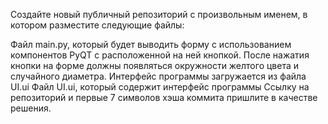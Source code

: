 Создайте новый публичный репозиторий с произвольным именем, в котором разместите следующие файлы:

Файл main.py, который будет выводить форму с использованием компонентов PyQT с расположенной на ней кнопкой. После нажатия кнопки на форме должны появляться окружности желтого цвета и случайного диаметра. Интерфейс программы загружается из файла UI.ui
Файл UI.ui, который содержит интерфейс программы
Ссылку на репозиторий и первые 7 символов хэша коммита пришлите в качестве решения.
